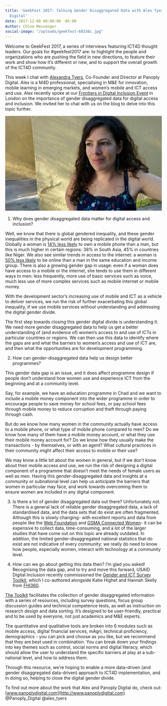 ```yaml
---
title: 'GeekFest 2017: Talking Gender Disaggregated Data with Alex Tyers, Panoply
  Digital'
date: 2017-12-08 09:00:00 -05:00
Author: Chloe Messenger
social-image: "/uploads/geekfest-68336c.jpg"
---
```


Welcome to GeekFest 2017, a series of interviews featuring ICT4D thought leaders. Our goals for #geekfest2017 are: to highlight the people and organizations who are pushing the field in new directions, to feature their work and show how it’s different or new, and to support the overall growth of the ICT4D community.
 
This week I chat with [Alexandra Tyers](https://www.panoplydigital.com/our-team/#/alex-tyers-2/), Co-Founder and Director at Panoply Digital. Alex is a M4D professional, specialising in M&E for innovation, mobile learning in emerging markets, and women’s mobile and ICT access and use. Alex recently spoke at our [Frontiers in Digital Inclusion Event](https://dai-global-digital.com/frontiers-in-digital-inclusion-event.html) in London on the importance of gender disaggregated data for digital access and inclusion. We invited her to chat with us on the blog to delve into this topic further.

![AlexTyers_Headshot_May2017.jpg](/uploads/AlexTyers_Headshot_May2017.jpg)
<!--more-->

1. Why does gender disaggregated data matter for digital access and inclusion?
 
Well, we know that there is global gendered inequality, and these gender inequalities in the physical world are being replicated in the digital world. Globally a woman is [14% less likely](https://www.gsma.com/mobilefordevelopment/wp-content/uploads/2016/02/GSM0001_03232015_GSMAReport_NEWGRAYS-Web.pdf) to own a mobile phone than a man, but this is much higher in certain regions: 38% in South Asia, 45% in countries like Niger. We also see similar trends in access to the internet: a woman is [50% less likely](http://webfoundation.org/docs/2015/10/womens-rights-online_Report.pdf) to be online than a man in the same education and income group. There is also a growing gender gap in usage: even if a woman does have access to a mobile or the internet, she tends to use them in different ways to men: less frequently, more use of basic services such as voice, much less use of more complex services such as mobile internet or mobile money.
 
With the development sector’s increasing use of mobile and ICT as a vehicle to deliver services, we run the risk of further exacerbating this global inequality, if we use mobile services without understanding and addressing the digital gender divide. 
 
The first step towards closing this gender digital divide is understanding it. We need more gender disaggregated data to help us get a better understanding of (and evidence of) women’s access to and use of ICTs in particular countries or regions. We can then use this data to identify where the gaps are and what the barriers to women’s access and use of ICT are, and then what the opportunities are for development programming.

2. How can gender-disaggregated data help us design better programmes?
 
This gender data gap is an issue, and it does affect programme design if people don’t understand how women use and experience ICT from the beginning and at a community level. 
 
Say, for example, we have an education programme in Chad and we want to include a mobile money component into the wider programme in order to encourage people to save money for school fees, or pay school fees through mobile money to reduce corruption and theft through paying through cash.
 
But do we know how many women in the community actually have access to a mobile phone, or what type of mobile phone compared to men? Do we know how many of them have a mobile money account, or what they use their mobile money account for? Do we know how they usually make the transactions - by themselves, or with an agent? What cultural practices in their community might affect their access to mobile or their use? 

We may know a little bit about the women in general, but if we don’t know about their mobile access and use, we run the risk of designing a digital component of a programme that doesn’t meet the needs of female users as well as men. Having this gender-disaggregated data and insights at a community or subnational level can help us anticipate the barriers that women in particular may face, and work towards overcoming them to ensure women are included in any digital component. 

3. Is there a lot of gender disaggregated data out there? 
Unfortunately not. There is a general lack of reliable gender disaggregated data, a lack of standardised data, and the data sets that do exist are often fragmented. Although this is slowly changing- with excellent reports and data from people like the [Web Foundation](https://webfoundation.org/) and [GSMA Connected Women](https://www.gsma.com/mobilefordevelopment/programmes/connected-women)- it can be expensive to collect data, time-consuming, and a lot of the larger studies that have come out on this topic are already outdated.  In addition, the limited gender-disaggregated national statistics that do exist are not indicative of every community: we really do need to know how people, especially women,  interact with technology at a community level.

4. How can we go about getting this data then?
I’m glad you asked! Recognising the data gap, and to try and move this forward, USAID Digital Inclusion recently commissioned the [Gender and ICT Survey Toolkit](https://www.usaid.gov/sites/default/files/documents/15396/Gender_and_ICT_Toolkit.pdf), which I co-authored alongside Katie Highet and Hannah Skelly from [FHI360](https://www.fhi360.org/). 
 
[The Toolkit](https://dai-global-digital.com/three-key-takeaways-from-usaids-new-gender-and-ict-survey-toolkit.html) facilitates the collection of gender disaggregated information with a series of resources, including survey questions, focus group discussion guides and technical competence tests, as well as instruction on research design and data sorting. It’s designed to be user-friendly, practical and to be used by everyone, not just academics and M&E experts.
 
The quantitative and qualitative tools are broken into 6 modules such as mobile access, digital financial services, mAgri, technical proficiency, demographics - you can pick and choose as you like, but we recommend that they are best used in combination. You can break down your findings into key themes such as control, social norms and digital literacy, which should allow the user to understand the specific barriers at play at a sub-national level, and how to address them.
 
Through this resource, we’re hoping to enable a more data-driven (and gender disaggregated data-driven) approach to ICT4D implementation, and in doing so, helping to close the digital gender divide.

To find out more about the work that Alex and Panoply Digital do, check out: 
[www.panoplydigital.com](http://www.panoplydigital.com)
@Panoply_Digital 
@alex_tyers
